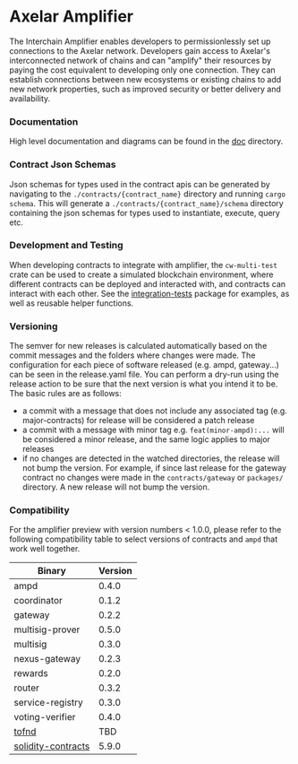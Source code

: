 # Axelar Amplifier

The Interchain Amplifier enables developers to permissionlessly set up connections to the Axelar network. Developers
gain access to Axelar's interconnected network of chains and can "amplify" their resources by paying the cost equivalent
to developing only one connection. They can establish connections between new ecosystems or existing chains to add new
network properties, such as improved security or better delivery and availability.

### Documentation

High level documentation and diagrams can be found in the [doc](doc/README.md) directory.

### Contract Json Schemas

Json schemas for types used in the contract apis can be generated by navigating to the `./contracts/{contract_name}`
directory and running `cargo schema`. This will generate a `./contracts/{contract_name}/schema` directory containing the
json schemas for types used to instantiate, execute, query etc.

### Development and Testing

When developing contracts to integrate with amplifier, the `cw-multi-test` crate can be used to create a simulated
blockchain environment, where different contracts can be deployed and interacted with, and contracts can interact with
each other. See the [integration-tests](integration-tests) package for examples, as well as reusable helper functions.

### Versioning

The semver for new releases is calculated automatically based on the commit messages and the folders where changes were
made. The configuration for each piece of software released (e.g. ampd, gateway...) can be seen in the release.yaml
file. You can perform a dry-run using the release action to be sure that the next version is what you intend it to be.
The basic rules are as follows:

- a commit with a message that does not include any associated tag (e.g. major-contracts) for release will be considered
  a patch release
- a commit with a message with minor tag e.g. `feat(minor-ampd):...` will be considered a minor release, and the same
  logic applies to major releases
- if no changes are detected in the watched directories, the release will not bump the version. For example, if since
  last release for the gateway contract no changes were made in the `contracts/gateway` or `packages/` directory. A new
  release will not bump the version.

### Compatibility

For the amplifier preview with version numbers < 1.0.0, please refer to the following compatibility table to select versions of 
contracts and `ampd` that work well together.

| Binary      | Version |
|-------------|---------|
| ampd              | 0.4.0 |
| coordinator       | 0.1.2 |
| gateway           | 0.2.2 |
| multisig-prover   | 0.5.0 |
| multisig          | 0.3.0 |
| nexus-gateway     | 0.2.3 |
| rewards           | 0.2.0 |
| router            | 0.3.2 |
| service-registry  | 0.3.0 |
| voting-verifier   | 0.4.0 |
| [tofnd](https://github.com/axelarnetwork/tofnd) | TBD |
| [solidity-contracts](https://github.com/axelarnetwork/axelar-gmp-sdk-solidity) | 5.9.0 |
